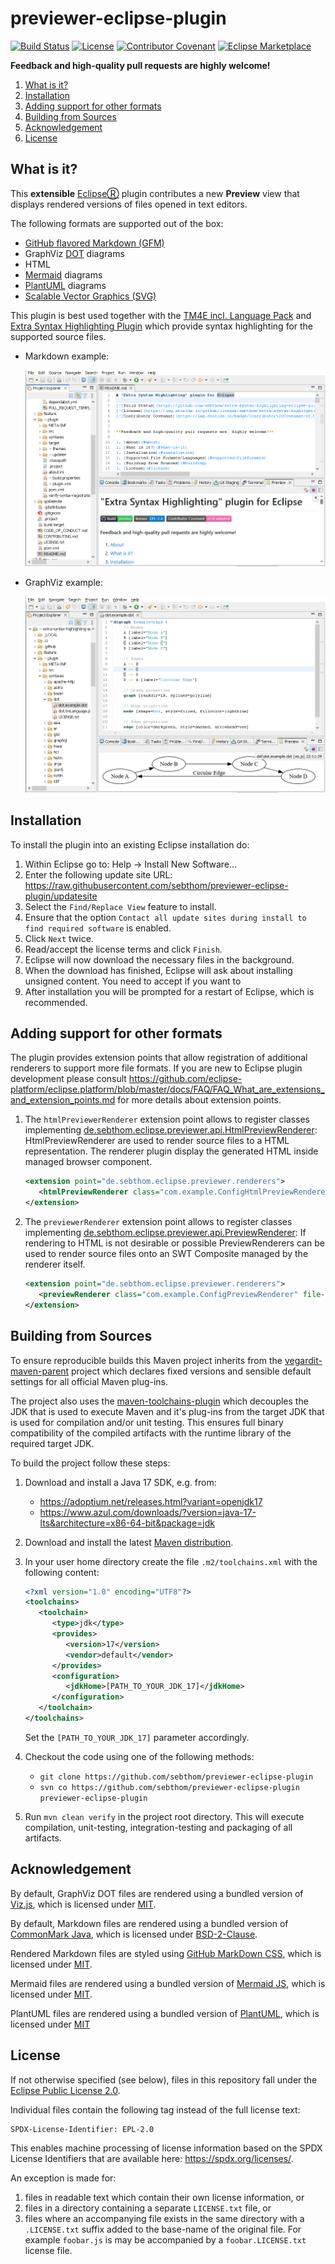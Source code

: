 # previewer-eclipse-plugin

[![Build Status](https://github.com/sebthom/previewer-eclipse-plugin/actions/workflows/build.yml/badge.svg)](https://github.com/sebthom/previewer-eclipse-plugin/actions/workflows/build.yml)
[![License](https://img.shields.io/github/license/sebthom/previewer-eclipse-plugin.svg?color=blue)](LICENSE.txt)
[![Contributor Covenant](https://img.shields.io/badge/Contributor%20Covenant-v2.0%20adopted-ff69b4.svg)](CODE_OF_CONDUCT.md)
[![Eclipse Marketplace](https://img.shields.io/eclipse-marketplace/dt/previewer-plugin?logo=eclipse&label=Downloads)](https://marketplace.eclipse.org/content/previewer-plugin)


**Feedback and high-quality pull requests are  highly welcome!**

1. [What is it?](#what-is-it)
1. [Installation](#installation)
1. [Adding support for other formats](#extending)
1. [Building from Sources](#building)
1. [Acknowledgement](#acknowledgement)
1. [License](#license)


## <a name="what-is-it"></a>What is it?

This **extensible** [EclipseⓇ](https://eclipse.org) plugin contributes a new **Preview** view that displays rendered versions of files
opened in text editors.

The following formats are supported out of the box:
- [GitHub flavored Markdown (GFM)](https://github.github.com/gfm/)
- GraphViz [DOT](https://graphviz.org/doc/info/lang.html) diagrams
- HTML
- [Mermaid](https://mermaid.js.org/) diagrams
- [PlantUML](https://plantuml.com/) diagrams
- [Scalable Vector Graphics (SVG)](https://en.wikipedia.org/wiki/SVG)

This plugin is best used together with the [TM4E incl. Language Pack](https://github.com/eclipse/tm4e)
and [Extra Syntax Highlighting Plugin](https://github.com/sebthom/extra-syntax-highlighting-eclipse-plugin)
which provide syntax highlighting for the supported source files.

- Markdown example:

  ![](src/site/img/screen_markdown.png)

- GraphViz example:

  ![](src/site/img/screen_graphviz.png)


## <a name="installation"></a>Installation

To install the plugin into an existing Eclipse installation do:
1. Within Eclipse go to: Help -> Install New Software...
1. Enter the following update site URL: https://raw.githubusercontent.com/sebthom/previewer-eclipse-plugin/updatesite
1. Select the `Find/Replace View` feature to install.
1. Ensure that the option `Contact all update sites during install to find required software` is enabled.
1. Click `Next` twice.
1. Read/accept the license terms and click `Finish`.
1. Eclipse will now download the necessary files in the background.
1. When the download has finished, Eclipse will ask about installing unsigned content. You need to accept if you want to
1. After installation you will be prompted for a restart of Eclipse, which is recommended.


## <a id="extending"></a>Adding support for other formats

The plugin provides extension points that allow registration of additional renderers to support more file formats.
If you are new to Eclipse plugin development please consult https://github.com/eclipse-platform/eclipse.platform/blob/master/docs/FAQ/FAQ_What_are_extensions_and_extension_points.md
for more details about extension points.

1. The `htmlPreviewerRenderer` extension point allows to register classes implementing [de.sebthom.eclipse.previewer.api.HtmlPreviewRenderer](plugin/src/main/java/de/sebthom/eclipse/previewer/api/HtmlPreviewRenderer.java):
   HtmlPreviewRenderer are used to render source files to a HTML representation. The renderer plugin display the generated HTML inside managed browser component.
   ```xml
   <extension point="de.sebthom.eclipse.previewer.renderers">
      <htmlPreviewRenderer class="com.example.ConfigHtmlPreviewRenderer" file-extensions="cfg,ini" file-pattern="**/.cfg/_config_rc" file-names="CONFIG_RC" />
   </extension>
   ```

1. The `previewerRenderer` extension point allows to register classes implementing [de.sebthom.eclipse.previewer.api.PreviewRenderer](plugin/src/main/java/de/sebthom/eclipse/previewer/api/PreviewRenderer.java):
   If rendering to HTML is not desirable or possible PreviewRenderers can be used to render source files onto an SWT Composite managed by the renderer itself.
   ```xml
   <extension point="de.sebthom.eclipse.previewer.renderers">
      <previewRenderer class="com.example.ConfigPreviewRenderer" file-extensions="cfg,ini" file-pattern="**/.cfg/_config_rc" file-names="CONFIG_RC" />
   </extension>
   ```

## <a id="building"></a>Building from Sources

To ensure reproducible builds this Maven project inherits from the [vegardit-maven-parent](https://github.com/vegardit/vegardit-maven-parent)
project which declares fixed versions and sensible default settings for all official Maven plug-ins.

The project also uses the [maven-toolchains-plugin](http://maven.apache.org/plugins/maven-toolchains-plugin/) which decouples the JDK that is
used to execute Maven and it's plug-ins from the target JDK that is used for compilation and/or unit testing. This ensures full binary
compatibility of the compiled artifacts with the runtime library of the required target JDK.

To build the project follow these steps:

1. Download and install a Java 17 SDK, e.g. from:
   - https://adoptium.net/releases.html?variant=openjdk17
   - https://www.azul.com/downloads/?version=java-17-lts&architecture=x86-64-bit&package=jdk

1. Download and install the latest [Maven distribution](https://maven.apache.org/download.cgi).

1. In your user home directory create the file `.m2/toolchains.xml` with the following content:

   ```xml
   <?xml version="1.0" encoding="UTF8"?>
   <toolchains>
      <toolchain>
         <type>jdk</type>
         <provides>
            <version>17</version>
            <vendor>default</vendor>
         </provides>
         <configuration>
            <jdkHome>[PATH_TO_YOUR_JDK_17]</jdkHome>
         </configuration>
      </toolchain>
   </toolchains>
   ```

   Set the `[PATH_TO_YOUR_JDK_17]` parameter accordingly.

1. Checkout the code using one of the following methods:

    - `git clone https://github.com/sebthom/previewer-eclipse-plugin`
    - `svn co https://github.com/sebthom/previewer-eclipse-plugin previewer-eclipse-plugin`

1. Run `mvn clean verify` in the project root directory. This will execute compilation, unit-testing, integration-testing and
   packaging of all artifacts.


## <a name="acknowledgement"></a>Acknowledgement

By default, GraphViz DOT files are rendered using a bundled version of [Viz.js](https://github.com/mdaines/viz-js), which is licensed under [MIT](https://github.com/mdaines/viz-js/blob/v3/LICENSE).

By default, Markdown files are rendered using a bundled version of [CommonMark Java](https://github.com/commonmark/commonmark-java), which is licensed under [BSD-2-Clause](https://github.com/commonmark/commonmark-java/blob/main/LICENSE.txt).

Rendered Markdown files are styled using [GitHub MarkDown CSS](https://github.com/sindresorhus/github-markdown-css/), which is licensed under [MIT](https://github.com/sindresorhus/github-markdown-css/blob/main/license).

Mermaid files are rendered using a bundled version of [Mermaid JS](https://github.com/mermaid-js/mermaid), which is licensed under [MIT](https://github.com/mermaid-js/mermaid/blob/develop/LICENSE).

PlantUML files are rendered using a bundled version of [PlantUML](https://github.com/plantuml/plantuml/), which is licensed under [MIT](https://github.com/plantuml/plantuml/blob/master/plantuml-mit/mit-license.txt)


## <a name="license"></a>License

If not otherwise specified (see below), files in this repository fall under the [Eclipse Public License 2.0](LICENSE.txt).

Individual files contain the following tag instead of the full license text:
```
SPDX-License-Identifier: EPL-2.0
```

This enables machine processing of license information based on the SPDX License Identifiers that are available here: https://spdx.org/licenses/.

An exception is made for:
1. files in readable text which contain their own license information, or
2. files in a directory containing a separate `LICENSE.txt` file, or
3. files where an accompanying file exists in the same directory with a `.LICENSE.txt` suffix added to the base-name of the original file.
   For example `foobar.js` is may be accompanied by a `foobar.LICENSE.txt` license file.
